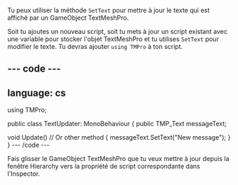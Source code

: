 Tu peux utiliser la méthode `SetText` pour mettre à jour le texte qui est affiché par un GameObject TextMeshPro.

Soit tu ajoutes un nouveau script, soit tu mets à jour un script existant avec une variable pour stocker l'objet TextMeshPro et tu utilises `SetText` pour modifier le texte. Tu devras ajouter `using TMPro` à ton script.

--- code ---
---
language: cs
---
using TMPro;

public class TextUpdater: MonoBehaviour
{ public TMP_Text messageText;

  void Update() // Or other method
  {
    messageText.SetText("New message");
  }
} --- /code ---


Fais glisser le GameObject TextMeshPro que tu veux mettre à jour depuis la fenêtre Hierarchy vers la propriété de script correspondante dans l'Inspector. 


